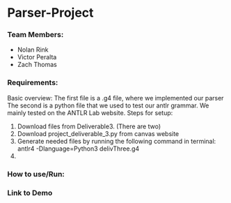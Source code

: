 # Parser-Project
### Team Members:
- Nolan Rink
- Victor Peralta
- Zach Thomas

### Requirements:
Basic overview: The first file is a .g4 file, where we implemented our parser The second is a python file that we used to test our antlr grammar. We mainly tested on the ANTLR Lab website. 
Steps for setup:
1. Download files from Deliverable3. (There are two)
2. Download project_deliverable_3.py from canvas website
3. Generate needed files by running the following command in terminal:
    antlr4 -Dlanguage=Python3 delivThree.g4
4.   
### How to use/Run:

### Link to Demo

